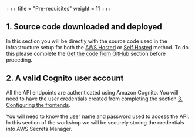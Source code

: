 +++
title = "Pre-requisites"
weight = 11
+++

## 1. Source code downloaded and deployed ##
In this section you will be directly with the source code used in the infrastructure setup for both the [AWS Hosted](/0-setup/1-aws-hosted.html) or [Self Hosted](/0-setup/1-self-hosted.html) method.
To do this please complete the [Get the code from GitHub](../99-the-code/5-deploy.html) section before proceding.

## 2. A valid Cognito user account ##
All the API endpoints are authenticated using Amazon Cognito. You will need to have the user credentials created from completing the section [3. Configuring the frontends](../3-web-apps/3-frontends/1-displayapp.html).

You will need to know the user name and password used to access the API. In this section of the workshop we will be securely storing the credentials into AWS Secrets Manager.
